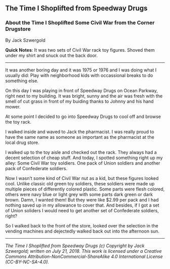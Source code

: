 ## The Time I Shoplifted from Speedway Drugs
### About the Time I Shoplifted Some Civil War from the Corner Drugstore

By Jack Szwergold

**Quick Notes**: It was two sets of Civil War rack toy figures. Shoved them under my shirt and snuck out the back door.

***

It was another boring day and it was 1975 or 1976 and I was doing what I usually did: Play with neighborhood kids with occassional breaks to do something else.

On this day I was playing in front of Speedway Drugs on Ocean Parkway, right next to my building. It was bright, sunny and the air was fresh with the smell of cut grass in front of my buiding thanks to Johnny and his hand mower.

At some point I decided to go into Speedway Drugs to cool off and browse the toy rack.

I walked inside and waved to Jack the pharmacist. I was really proud to have the same name as someone as important as the pharmacist at the local drug store.

I walked up to the toy aisle and checked out the rack. They always had a decent selection of cheap stuff. And today, I spotted something right up my alley: Some Civil War toy soldiers. One pack of Union soldiers and another pack of Confederate soldiers.

Now I wasn’t some kind of Civil War nut as a kid, but these figures looked cool. Unlike classic old green toy soldiers, these soldiers were made up multiple pieces of differently colored plastic. Some parts were flesh colored, others were navy blue or light grey with some parts dark green or dark brown. Damn, I wanted them! But they were like $2.99 per pack and I had nothing saved up in my allowance to cover that. And besides, if I got a set of Union soliders I would need to get another set of Confederate soldiers, right?

So I walked back to the front of the store, looked over the selection in the vending machines and dejectedly walked back out into the afternoon sun.



***

*The Time I Shoplifted from Speedway Drugs (c) Copyright by Jack Szwergold; written on July 21, 2018. This work is licensed under a Creative Commons Attribution-NonCommercial-ShareAlike 4.0 International License (CC-BY-NC-SA-4.0).*